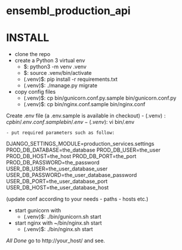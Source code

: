 # ensembl_production_api

INSTALL
=======

- clone the repo
- create a Python 3 virtual env
    - $: python3 -m venv .venv
    - $: source .venv/bin/activate
    - (.venv)$: pip install -r requirements.txt
    - (.venv)$: ./manage.py migrate
- copy config files
    - (.venv)$: cp bin/gunicorn.conf.py.sample bin/gunicorn.conf.py
    - (.venv)$: cp bin/nginx.conf.sample bin/nginx.conf

Create .env file (a .env.sample is available in checkout)
    - (.venv)$: cp bin/.env.conf.sample bin/.env
    - (.venv)$: vi bin/.env
    
    - put required parameters such as follow:
    
DJANGO_SETTINGS_MODULE=production_services.settings
PROD_DB_DATABASE=the_database
PROD_DB_USER=the_user
PROD_DB_HOST=the_host
PROD_DB_PORT=the_port
PROD_DB_PASSWORD=the_password
USER_DB_USER=the_user_database_user
USER_DB_PASSWORD=the_user_database_password
USER_DB_PORT=the_user_database_port
USER_DB_HOST=the_user_database_host

(update conf according to your needs - paths - hosts etc.)

- start gunicorn with 
    - (.venv)$: ./bin/gunicorn.sh start
- start nginx with ~/bin/nginx.sh start
    - (.venv)$: ./bin/nginx.sh start
    
*All Done* go to http://your_host/ and see.
